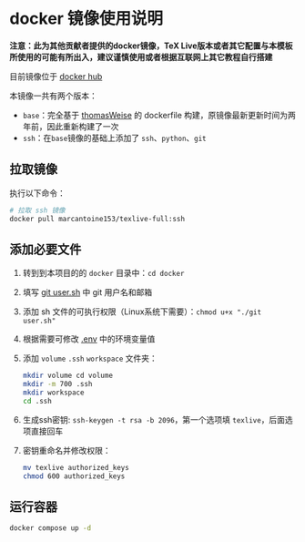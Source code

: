 # docker 镜像使用说明

**注意：此为其他贡献者提供的docker镜像，TeX Live版本或者其它配置与本模板所使用的可能有所出入，建议谨慎使用或者根据互联网上其它教程自行搭建**

目前镜像位于 [docker hub](https://hub.docker.com/r/marcantoine153/texlive-full)

本镜像一共有两个版本：

* `base`：完全基于 [thomasWeise](https://github.com/thomasWeise/docker-texlive-full) 的 dockerfile 构建，原镜像最新更新时间为两年前，因此重新构建了一次
* `ssh`：在`base`镜像的基础上添加了 `ssh`、`python`、`git`

## 拉取镜像

执行以下命令：

```bash
# 拉取 ssh 镜像
docker pull marcantoine153/texlive-full:ssh
```

## 添加必要文件

1. 转到到本项目的的 `docker` 目录中：`cd docker`
2. 填写 [git user.sh](./git%20user.sh) 中 git 用户名和邮箱
3. 添加 sh 文件的可执行权限（Linux系统下需要）：`chmod u+x "./git user.sh"`
4. 根据需要可修改 [.env](./.env) 中的环境变量值
5. 添加 `volume` `.ssh` `workspace` 文件夹：

    ```bash
    mkdir volume cd volume
    mkdir -m 700 .ssh
    mkdir workspace
    cd .ssh
    ```

6. 生成ssh密钥: `ssh-keygen -t rsa -b 2096`，第一个选项填 `texlive`，后面选项直接回车
7. 密钥重命名并修改权限：

    ```bash
    mv texlive authorized_keys
    chmod 600 authorized_keys
    ```

## 运行容器

```bash
docker compose up -d
```
